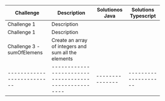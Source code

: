 | Challenge                  | Description                                          | Solutionos Java | Solutions Typescript |
| -------------------------- | ---------------------------------------------------- | --------------- | -------------------- |
| Challenge 1                | Description                                          |                 |                      |
| Challenge 1                | Description                                          |                 |                      |
| Challenge 3 - sumOfElemens | Create an array of integers and sum all the elements |                 |                      |
| -------------------------- | ---------------------------------------------------- | --------------- | -------------------- |
